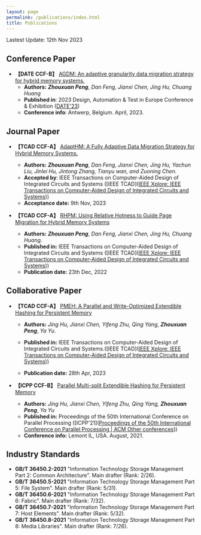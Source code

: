 ```yaml
---
layout: page
permalink: /publications/index.html
title: Publications
---
```


Lastest Update: 12th Nov 2023

## Conference Paper

- **【DATE CCF-B】** [AGDM: An adaptive granularity data migration strategy for hybrid memory systems.](https://ieeexplore.ieee.org/abstract/document/10137177)
    * **Authors:**  ***Zhouxuan Peng***, *Dan Feng, Jianxi Chen, Jing Hu, Chuang Huang*
    * **Published in**: 2023 Design, Automation & Test in Europe Conference & Exhibition ([DATE'23](https://www.date-conference.com/proceedings))
    * **Conference info**: Antwerp, Belgium. April, 2023.


## Journal Paper

- **【TCAD CCF-A】** [AdaptHM: A Fully Adaptive Data Migration Strategy for Hybrid Memory Systems.](https://hustpzx.github.io/files/papers/adaptHM.pdf) 

  * **Authors:** ***Zhouxuan Peng***, *Dan Feng, Jianxi Chen, Jing Hu, Yachun Liu, Jinlei Hu, Jintong Zhang, Tianyu wan, and Zuoning Chen.*
  * **Accepted by**: IEEE Transactions on Computer-Aided Design of Integrated Circuits and Systems ([IEEE TCAD]([IEEE Xplore: IEEE Transactions on Computer-Aided Design of Integrated Circuits and Systems](https://ieeexplore.ieee.org/xpl/RecentIssue.jsp?punumber=43)))
  * **Acceptance date:** 9th Nov, 2023



- **【TCAD CCF-A】** [RHPM: Using Relative Hotness to Guide Page Migration for Hybrid Memory Systems](https://ieeexplore.ieee.org/abstract/document/9998007) 

  * **Authors:** ***Zhouxuan Peng***, *Dan Feng, Jianxi Chen, Jing Hu, Chuang Huang.*
  * **Published in:** IEEE Transactions on Computer-Aided Design of Integrated Circuits and Systems ([IEEE TCAD]([IEEE Xplore: IEEE Transactions on Computer-Aided Design of Integrated Circuits and Systems](https://ieeexplore.ieee.org/xpl/RecentIssue.jsp?punumber=43)))
  * **Publication date:** 23th Dec, 2022


## Collaborative Paper

- **【TCAD CCF-A】** [PMEH: A Parallel and Write-Optimized Extendible Hashing for Persistent Memory](https://ieeexplore.ieee.org/abstract/document/10111079) 

  * **Authors:**  *Jing Hu, Jianxi Chen, Yifeng Zhu, Qing Yang*, ***Zhouxuan Peng***, *Ya Yu*.

  * **Published in:**  IEEE Transactions on Computer-Aided Design of Integrated Circuits and Systems.([IEEE TCAD]([IEEE Xplore: IEEE Transactions on Computer-Aided Design of Integrated Circuits and Systems](https://ieeexplore.ieee.org/xpl/RecentIssue.jsp?punumber=43)))

  * **Publication date:** 28th Apr, 2023

    

- **【ICPP CCF-B】** [Parallel Multi-split Extendible Hashing for Persistent Memory](https://dl.acm.org/doi/abs/10.1145/3472456.3472500)

  * **Authors:** *Jing Hu, Jianxi Chen, Yifeng Zhu, Qing Yang,* ***Zhouxuan Peng***, *Ya Yu*
  * **Published in:** Proceedings of the 50th International Conference on Parallel Processing ([ICPP'21]([Proceedings of the 50th International Conference on Parallel Processing | ACM Other conferences](https://dl.acm.org/doi/proceedings/10.1145/3472456)))
  * **Conference info:** Lemont IL, USA. August, 2021.


## Industry Standards

- **GB/T 36450.2-2021** "Information Technology Storage Management Part 2: Common Architecture". Main drafter (Rank: 2/26).
- **GB/T 36450.5-2021** "Information Technology Storage Management Part 5: File System". Main drafter (Rank: 5/31).
- **GB/T 36450.6-2021** "Information Technology Storage Management Part 6: Fabric". Main drafter (Rank: 7/32).
- **GB/T 36450.7-2021** "Information Technology Storage Management Part 7: Host Elements". Main drafter (Rank: 5/32).
- **GB/T 36450.8-2021** "Information Technology Storage Management Part 8: Media Libraries". Main drafter (Rank: 7/26).



